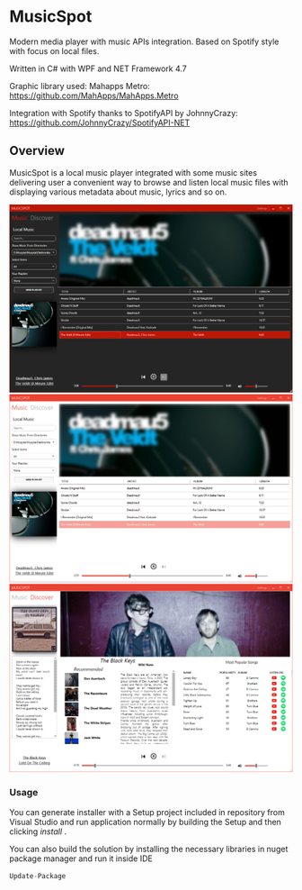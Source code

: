 # MusicSpot
Modern media player with music APIs integration. Based on Spotify style with focus on local files.

Written in C# with WPF and NET Framework 4.7

Graphic library used: Mahapps Metro: https://github.com/MahApps/MahApps.Metro

Integration with Spotify thanks to SpotifyAPI by JohnnyCrazy: https://github.com/JohnnyCrazy/SpotifyAPI-NET

## Overview
MusicSpot is a local music player integrated with some music sites delivering user a convenient way to browse and listen local music files with displaying various metadata about music, lyrics and so on.

<img src = "images/front.png" width=700)>
<img src = "images/front%20white.png" width=700)>
<img src = "images/back%20white.png" width=700)>

### Usage
You can generate installer with a Setup project included in repository from Visual Studio and run application normally by building the Setup and then clicking <i> install </i>.

You can also build the solution by installing the necessary libraries in nuget package manager and run it inside IDE

```c#
Update-Package
```


